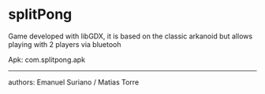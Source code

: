 # splitPong
Game developed with libGDX, it is based on the classic arkanoid but allows playing with 2 players via bluetooh

Apk: com.splitpong.apk

---------
authors: Emanuel Suriano / Matias Torre

